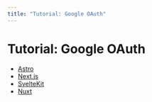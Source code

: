 ```yaml
---
title: "Tutorial: Google OAuth"
---
```


# Tutorial: Google OAuth

- [Astro](/tutorials/google-oauth/astro)
- [Next.js](/tutorials/google-oauth/nextjs)
- [SvelteKit](/tutorials/google-oauth/sveltekit)
- [Nuxt](/tutorials/google-oauth/nuxt)
